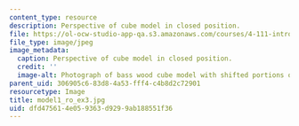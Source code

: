 ```yaml
---
content_type: resource
description: Perspective of cube model in closed position.
file: https://ol-ocw-studio-app-qa.s3.amazonaws.com/courses/4-111-introduction-to-architecture-environmental-design-spring-2014/dfd475614e059363d9299ab188551f36_model1_ro_ex3.jpg
file_type: image/jpeg
image_metadata:
  caption: Perspective of cube model in closed position.
  credit: ''
  image-alt: Photograph of bass wood cube model with shifted portions of the cube.
parent_uid: 306905c6-83d8-4a53-fff4-c4b8d2c72901
resourcetype: Image
title: model1_ro_ex3.jpg
uid: dfd47561-4e05-9363-d929-9ab188551f36
---
```

